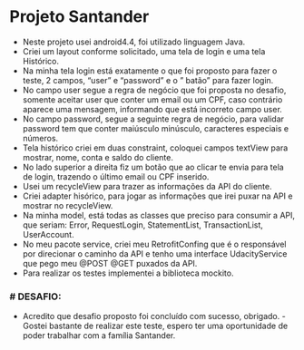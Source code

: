 # Projeto Santander

-	Neste projeto usei android4.4, foi utilizado linguagem Java.
-	Criei um layout conforme solicitado, uma tela de login e uma tela Histórico.
-	Na minha tela login está exatamente o que foi proposto para fazer o teste, 2 campos, “user” e “password” e o ” batão” para fazer login.
-	No campo user segue a regra de negócio que foi proposta no desafio, somente aceitar user que conter um email ou um CPF, caso contrário aparece uma mensagem, informando que está incorreto campo user.
-	No campo password, segue a seguinte regra de negócio, para validar password tem que conter maiúsculo minúsculo, caracteres especiais e números.
-	Tela histórico criei em duas constraint, coloquei campos textView para mostrar, nome, conta e saldo do cliente.
-	No lado superior a direita fiz um botão que ao clicar te envia para tela de login, trazendo o último email ou CPF inserido.
-	Usei um recycleView para trazer as informações da API do cliente.
-	Criei adapter hisórico, para jogar as informações que irei puxar na API e mostrar no recycleView.
-	Na minha model, está todas as classes que preciso para consumir a API, que seriam: Error, RequestLogin, StatementList, TransactionList, UserAccount.
-	No meu pacote service, criei meu RetrofitConfing que é o responsável por direcionar o caminho da API e tenho uma interface UdacityService que pego meu @POST @GET puxados da API.
-	Para realizar os testes implementei a biblioteca mockito.



### # DESAFIO:

-	Acredito que desafio proposto foi concluído com sucesso, obrigado.                                                                       - Gostei bastante de realizar este teste, espero ter uma oportunidade de poder trabalhar com a família Santander.


